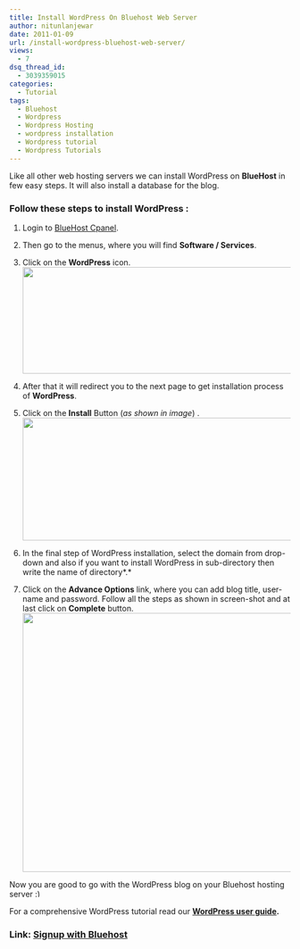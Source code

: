 ```yaml
---
title: Install WordPress On Bluehost Web Server
author: nitunlanjewar
date: 2011-01-09
url: /install-wordpress-bluehost-web-server/
views:
  - 7
dsq_thread_id:
  - 3039359015
categories:
  - Tutorial
tags:
  - Bluehost
  - Wordpress
  - Wordpress Hosting
  - wordpress installation
  - Wordpress tutorial
  - Wordpress Tutorials
---
```

Like all other web hosting servers we can install WordPress on **BlueHost** in few easy steps. It will also install a database for the blog.

### Follow these steps to install WordPress :

  1. Login to <a href="http://rt.cx/bluehost" onclick="_gaq.push(['_trackEvent', 'outbound-article', 'http://rt.cx/bluehost', 'BlueHost Cpanel']);" >BlueHost Cpanel</a>.
  2. Then go to the menus, where you will find **Software / Services**.
  3. Click on the **WordPress** icon.
[<img class="alignnone size-large  wp-image-50318" src="http://cdn.devilsworkshop.org/files/2011/01/wpveda-wpinstall-1-520x191.png" alt="" width="520" height="191" />][1]

  4. After that it will redirect you to the next page to get installation process of **WordPress**.
  5. Click on the **Install** Button (*as shown in image*) .
[<img class="alignnone size-large wp-image-1775" src="http://cdn.devilsworkshop.org/files/2011/01/wpveda-wpinstall-2-520x220.png" alt="" width="520" height="220" />][2]

  6. In the final step of WordPress installation, select the domain from drop-down and also if you want to install WordPress in sub-directory then write the name of directory*.*
  7. Click on the **Advance Options** link, where you can add blog title, user-name and password. Follow all the steps as shown in screen-shot and at last click on **Complete** button.
[<img class="alignnone size-large wp-image-1776" src="http://cdn.devilsworkshop.org/files/2011/01/wpveda-wpinstall-3-520x464.png" alt="" width="520" height="464" />][3]</ol> 

Now you are good to go with the WordPress blog on your Bluehost hosting server <img src="http://devilsworkshop.org/wp-includes/images/smilies/simple-smile.png" alt=":)" class="wp-smiley" style="height: 1em; max-height: 1em;" />

For a comprehensive WordPress tutorial read our **<a href="http://bloggertowp.org/the-blogger-to-wordpress-user-guide-series/" onclick="_gaq.push(['_trackEvent', 'outbound-article', 'http://bloggertowp.org/the-blogger-to-wordpress-user-guide-series/', 'WordPress user guide']);" >WordPress user guide</a>.**

### **Link:** **<a href="http://rt.cx/bluehost" onclick="_gaq.push(['_trackEvent', 'outbound-article', 'http://rt.cx/bluehost', 'Signup with Bluehost']);" >Signup with Bluehost</a>**

 [1]: http://cdn.devilsworkshop.org/files/2011/01/wpveda-wpinstall-1.png
 [2]: http://cdn.devilsworkshop.org/files/2011/01/wpveda-wpinstall-2.png
 [3]: http://cdn.devilsworkshop.org/files/2011/01/wpveda-wpinstall-3.png

